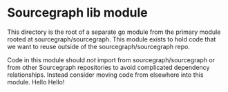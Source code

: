 # Sourcegraph lib module

This directory is the root of a separate go module from the primary module rooted at sourcegraph/sourcegraph. This module exists to hold code that we want to reuse outside of the sourcegraph/sourcegraph repo.

Code in this module should _not_ import from sourcegraph/sourcegraph or from other Sourcegraph repositories to avoid complicated dependency relationships. Instead consider moving code from elsewhere into this module.
Hello Hello!
